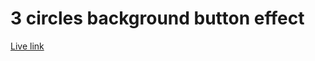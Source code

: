 # 3 circles background button effect

[Live link](https://tusersheikh.github.io/learning-css-animations/task-24/)

